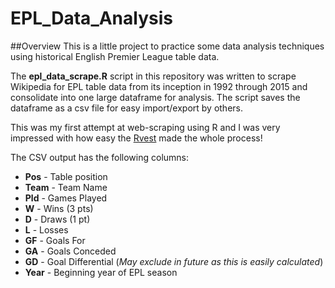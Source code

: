 # EPL_Data_Analysis

##Overview
This is a little project to practice some data analysis techniques using historical English Premier League table data. 

The **epl_data_scrape.R** script in this repository was written to scrape Wikipedia for EPL table data from its inception in 1992 through 2015 and consolidate into one large dataframe for analysis. The script saves the dataframe as a csv file for easy import/export by others.

This was my first attempt at web-scraping using R and I was very impressed with how easy the <a href="https://github.com/hadley/rvest package">Rvest</a> made the whole process!

The CSV output has the following columns:
* **Pos** - Table position
* **Team** - Team Name
*  **Pld** - Games Played
*  **W** - Wins (3 pts)
*  **D** - Draws (1 pt)
*  **L** - Losses
*  **GF** - Goals For
*  **GA** - Goals Conceded
*  **GD** - Goal Differential (*May exclude in future as this is easily calculated*)
*  **Year** - Beginning year of EPL season
